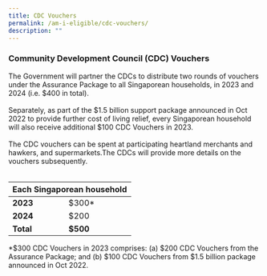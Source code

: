 ```yaml
---
title: CDC Vouchers
permalink: /am-i-eligible/cdc-vouchers/
description: ""
---
```

### Community Development Council (CDC) Vouchers ###

The Government will partner the CDCs to distribute two rounds of vouchers under the Assurance Package to all Singaporean households, in 2023 and 2024 (i.e. $400 in total). <br><br>
Separately, as part of the $1.5 billion support package announced in Oct 2022 to provide further cost of living relief, every Singaporean household will also receive additional $100 CDC Vouchers in 2023.<br><br>
The CDC vouchers can be spent at participating heartland merchants and hawkers, and supermarkets.The CDCs will provide more details on the vouchers subsequently.<br><br>

<table>
<thead>
  <tr>
    <th colspan="2" style="text-align:center; vertical-align:middle"><b>Each Singaporean household</b></th>
  </tr>
</thead>
<tbody>
  <tr>
    <td><b>2023</b></td>
    <td>$300*</td>
  </tr>
  <tr>
    <td><b>2024</b></td>
    <td>$200</td>
	</tr><tr> <td><b>Total</b></td>
	<td><b>$500</b></td></tr>
	<tr></tr>
</tbody>
</table>*$300 CDC Vouchers in 2023 comprises: (a) $200 CDC Vouchers from the Assurance Package; and (b) $100 CDC Vouchers from $1.5 billion package announced in Oct 2022.